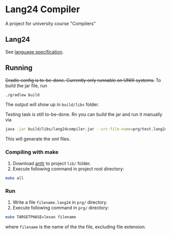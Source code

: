# Lang24 Compiler

A project for university course "Compilers"

## Lang24
See [language specification](lang24_specs.md).

## Running

~~Gradle config is to-be-done. Currently only runnable on UNIX systems.~~
To build the jar file, run
```bash
./gradlew build
```
The output will show up in `build/libs` folder.

Testing task is still to-be-done. Rn you can build the jar and run it manually via
```bash
java -jar build/libs/lang24compiler.jar --src-file-name=prg/test.lang24 --xsl=../lib/xsl/ --target-phase=lexan --logged-phase=all
```
This will generate the xml files.


### Compiling with make

1. Download [antlr](https://www.antlr.org/download/antlr-4.13.1-complete.jar) to project `lib/` folder.
2. Execute following command in project root directory:
```bash
make all
```

### Run

1. Write a file `filename.lang24` in `prg/` directory.
2. Execute following command in `prg/` directory:
```bash
make TARGETPHASE=lexan filename
```
where `filename` is the name of the the file, excluding file extension.
